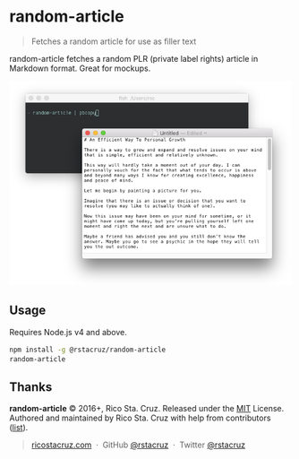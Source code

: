 # random-article

> Fetches a random article for use as filler text

random-article fetches a random PLR (private label rights) article in Markdown format. Great for mockups.

![](docs/images/screenshot.png)

## Usage

Requires Node.js v4 and above.

```sh
npm install -g @rstacruz/random-article
random-article
```

## Thanks

**random-article** © 2016+, Rico Sta. Cruz. Released under the [MIT] License.<br>
Authored and maintained by Rico Sta. Cruz with help from contributors ([list][contributors]).

> [ricostacruz.com](http://ricostacruz.com) &nbsp;&middot;&nbsp;
> GitHub [@rstacruz](https://github.com/rstacruz) &nbsp;&middot;&nbsp;
> Twitter [@rstacruz](https://twitter.com/rstacruz)

[MIT]: http://mit-license.org/
[contributors]: http://github.com/rstacruz/random-article/contributors
